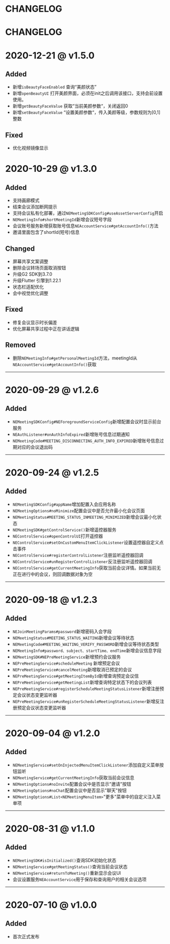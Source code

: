 # CHANGELOG

# CHANGELOG


# 2020-12-21 @ v1.5.0

## Added

* 新增`isBeautyFaceEnabled` 查询“美颜状态”
* 新增`openBeautyUI` 打开美颜界面，必须在init之后调用该接口，支持会前设置使用。
* 新增`getBeautyFaceValue` 获取“当前美颜参数“，关闭返回0
* 新增`setBeautyFaceValue` “设置美颜参数“，传入美颜等级，参数规则为[0,1]整数

## Fixed
* 优化视频镜像显示

# 2020-10-29 @ v1.3.0

## Added

* 支持画廊模式
* 结束会议添加断网提示
* 支持会议私有化部署，通过`NEMeetingSDKConfig#useAssetServerConfig`开启
* `NEMeetingInfo#shortMeetingId`新增会议短号字段
* 会议账号服务新增获取账号信息`NEAccountService#getAccountInfo()`方法
* 邀请里面包含了shortId(短号)信息

## Changed

* 屏幕共享文案调整
* 删除会议转场页面取消按钮
* 升级G2 SDK到3.7.0
* 升级Flutter 引擎到1.22.1
* 状态栏适配优化
* 会中视觉优化调整

## Fixed

* 修复会议显示时长偏差
* 优化屏幕共享过程中正在讲话逻辑

## Removed
* 删除`NEMeetingInfo#getPersonalMeetingId`方法，meetingId从`NEAccountService#getAccountInfo()`获取

--------
# 2020-09-29 @ v1.2.6

## Added
* `NEMeetingSDKConfig#NEForegroundServiceConfig`新增配置会议时显示前台服务
* `NEAuthListener#onAuthInfoExpired`新增账号信息过期通知
* `NEMeetingCode#MEETING_DISCONNECTING_AUTH_INFO_EXPIRED`新增账号信息过期对应的会议退出码

---------
# 2020-09-24 @ v1.2.5

## Added
* `NEMeetingSDKConfig#appName`增加配置入会应用名称
* `NEMeetingOptions#noMinimize`配置会议中是否允许最小化会议页面
* `NEMeetingStatus#MEETING_STATUS_INMEETING_MINIMIZED`新增会议最小化状态 
* `NEMeetingSDK#getControlService()`新增遥控器服务
* `NEControlService#openControlUI`打开遥控器
* `NEControlService#setOnCustomMenuItemClickListener`设置遥控器自定义点击事件 
* `NEControlService#registerControlListener`注册监听遥控器回调
* `NEControlService#unRegisterControlListener`反注册监听遥控器回调
* `NEControlService#getCurrentMeetingInfo`获取当前会议详情。如果当前无正在进行中的会议，则回调数据对象为空

-------
# 2020-09-18 @ v1.2.3

## Added
* `NEJoinMeetingParams#password`新增密码入会字段
* `NEMeetingStatus#MEETING_STATUS_WAITING`新增会议等待状态
* `NEMeetingCode#MEETING_WAITING_VERIFY_PASSWORD`新增会议等待状态类型 
* `NEMeetingInfo#password、subject、startTime、endTime`新增会议信息字段
* `NEMeetingSDK#NEPreMeetingService`新增预约会议服务
* `NEPreMeetingService#scheduleMeeting` 新增预定会议
* `NEPreMeetingService#cancelMeeting`新增取消已预定的会议
* `NEPreMeetingService#getMeetingItemById`新增查询预定会议信
* `NEPreMeetingService#getMeetingList`新增查询特定状态下的会议列表
* `NEPreMeetingService#registerScheduleMeetingStatusListener`新增注册预定会议状态变更监听器
* `NEPreMeetingService#unRegisterScheduleMeetingStatusListener`新增反注册预定会议状态变更监听器 

-------
# 2020-09-04   @ v1.2.0

## Added
* `NEMeetingService#setOnInjectedMenuItemClickListener`添加自定义菜单按钮监听
* `NEMeetingService#getCurrentMeetingInfo`获取当前会议信息
* `NEMeetingOptions#noInvite`配置会议中是否显示"邀请"按钮 
* `NEMeetingOptions#noChat`配置会议中是否显示"聊天"按钮
* `NEMeetingOptions#List<NEMeetingMenuItem>`"更多"菜单中的自定义注入菜单项

-------
# 2020-08-31  @ v1.1.0

## Added
* `NEMeetingSDK#isInitialized()`查询SDK初始化状态
* `NEMeetingService#getMeetingStatus()`查询当前会议状态
* `NEMeetingService#returnToMeeting()`重新显示会议UI
* 会议设置服务`NEAccountService`用于保存和查询用户的相关会议选项

-------
# 2020-07-10 @ v1.0.0

## Added
* 首次正式发布


